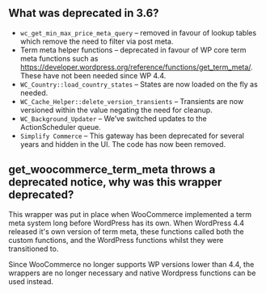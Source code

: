 ## What was deprecated in 3.6?
- `wc_get_min_max_price_meta_query` – removed in favour of lookup tables which remove the need to filter via post meta.
- Term meta helper functions – deprecated in favour of WP core term meta functions such as https://developer.wordpress.org/reference/functions/get_term_meta/. These have not been needed since WP 4.4.
- `WC_Country::load_country_states` – States are now loaded on the fly as needed.
- `WC_Cache_Helper::delete_version_transients` – Transients are now versioned within the value negating the need for cleanup.
- `WC_Background_Updater` – We’ve switched updates to the ActionScheduler queue.
- `Simplify Commerce` – This gateway has been deprecated for several years and hidden in the UI. The code has now been removed.

## get_woocommerce_term_meta throws a deprecated notice, why was this wrapper deprecated?

This wrapper was put in place when WooCommerce implemented a term meta system long before WordPress has its own. When WordPress 4.4 released it's own version of term meta, these functions called both the custom functions, and the WordPress functions whilst they were transitioned to.

Since WooCommerce no longer supports WP versions lower than 4.4, the wrappers are no longer necessary and native Wordpress functions can be used instead.